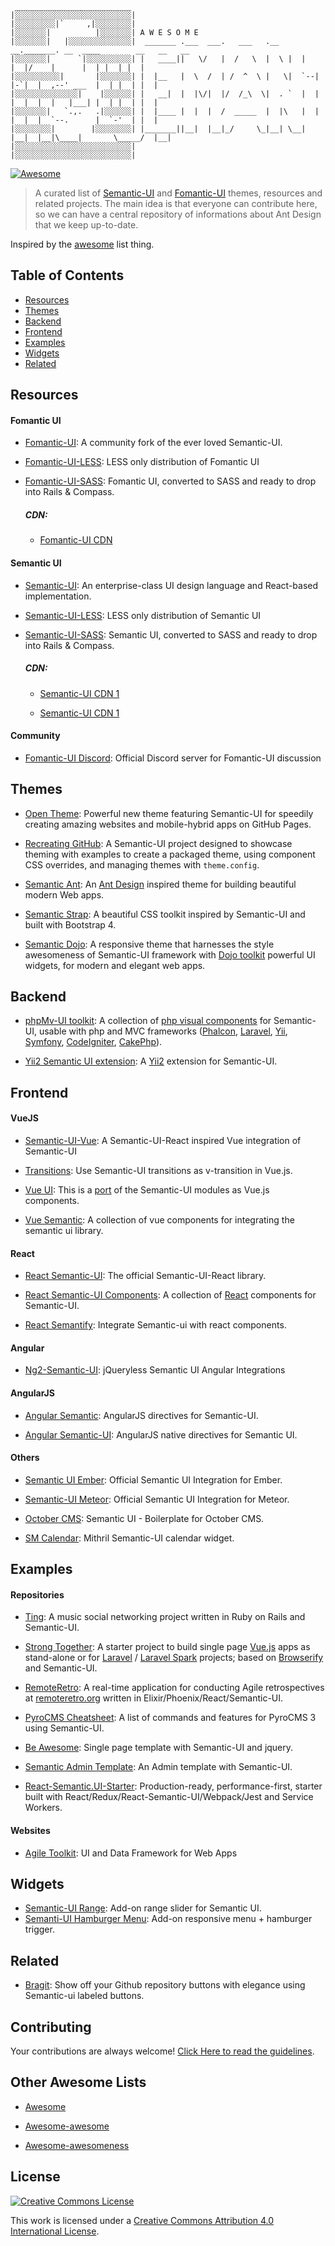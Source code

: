```   
 __________________________    
|░░░░░░░░░░░░░░░░░░░░░░░░░░| 
|░░░░░░░░░|`     ,|░░░░░░░░| 
|░░░░░░░|          |░░░░░░░| A W E S O M E
|░░░░░░░|   |░░░░░░░░░░░░░░|  _______ .___  ___.   ___   .__   __._______. __  ____        __   __   __  
|░░░░░░░|      `|░░░░░░░░░░| |   ____||   \/   |  /   \  |  \ |  |        |  |/    |      |  | |  | |  | 
|░░░░░░░░░░|       |░░░░░░░| |  |__   |  \  /  | /  ^  \ |   \|  `--|  |-`|  |  ,--' ___  |  | |  | |  | 
|░░░░░░░░░░░░░░|    |░░░░░░| |   __|  |  |\/|  |/  /_\  \|  . `  |  |  |  |  |  |   |___| |  | |  | |  | 
|░░░░░░░|   `.,.   .|░░░░░░| |  |____ |  |  |  /  _____  |  |\   |  |  |  |  |  `--.      |  `-'  | |  | 
|░░░░░░░░|        |░░░░░░░░| |_______||__|  |__|_/     \_|__| \__|  |__|  |__|\____|       \_____/  |__| 
|░░░░░░░░░░░░░░░░░░░░░░░░░░| 
|░░░░░░░░░░░░░░░░░░░░░░░░░░| 
```

[![Awesome](https://awesome.re/badge.svg)](https://awesome.re)

> A curated list of [Semantic-UI](http://semantic-ui.com/) and [Fomantic-UI](https://fomantic-ui.com/) themes, resources and related projects. The main idea is that everyone can contribute here, so we can have a central repository of informations about Ant Design that we keep up-to-date.

Inspired by the [awesome](https://github.com/sindresorhus/awesome) list thing.

## Table of Contents

- [Resources](#resources)
- [Themes](#themes)
- [Backend](#backend)
- [Frontend](#frontend)
- [Examples](#examples)
- [Widgets](#widgets)
- [Related](#related)


## Resources

#### Fomantic UI

- [Fomantic-UI](https://fomantic-ui.com/): A community fork of the ever loved Semantic-UI.

- [Fomantic-UI-LESS](https://github.com/fomantic/Fomantic-UI-LESS): LESS only distribution of Fomantic UI

- [Fomantic-UI-SASS](https://github.com/fomantic/Fomantic-UI-SASS): Fomantic UI, converted to SASS and ready to drop into Rails & Compass. 

  ##### CDN:

  - [Fomantic-UI CDN](https://www.jsdelivr.com/package/npm/fomantic-ui)

#### Semantic UI

- [Semantic-UI](http://semantic-ui.com/): An enterprise-class UI design language and React-based implementation.

- [Semantic-UI-LESS](https://github.com/semantic-org/Semantic-UI-LESS): LESS only distribution of Semantic UI

- [Semantic-UI-SASS](https://github.com/doabit/semantic-ui-sass): Semantic UI, converted to SASS and ready to drop into Rails & Compass. 

  ##### CDN:

  - [Semantic-UI CDN 1](https://www.jsdelivr.com/package/npm/semantic-ui)

  - [Semantic-UI CDN 1](https://cdnjs.com/libraries/semantic-ui)

#### Community

- [Fomantic-UI Discord](https://discord.gg/YChxjJ3): Official Discord server for Fomantic-UI discussion

## Themes

- [Open Theme](https://github.com/manavsehgal/opentheme): Powerful new theme featuring Semantic-UI for speedily creating amazing websites and mobile-hybrid apps on GitHub Pages.

- [Recreating GitHub](https://github.com/Semantic-Org/example-github): A Semantic-UI project designed to showcase theming with examples to create a packaged theme, using component CSS overrides, and managing themes with `theme.config`.

- [Semantic Ant](http://websemantics.github.io/semantic-ant): An [Ant Design](http://ant.design/) inspired theme for building beautiful modern Web apps.

- [Semantic Strap](http://websemantics.github.io/semantic-strap): A beautiful CSS toolkit inspired by Semantic-UI and built with Bootstrap 4.

- [Semantic Dojo](https://websemantics.github.io/semantic-dojo/): A responsive theme that harnesses the style awesomeness of Semantic-UI framework with [Dojo toolkit](https://dojotoolkit.org/) powerful UI widgets, for modern and elegant web apps.

## Backend

- [phpMv-UI toolkit](https://github.com/phpMv/phpMv-UI/): A collection of [php visual components](http://phpmv-ui.kobject.net/index) for Semantic-UI, usable with php and MVC frameworks ([Phalcon](https://phalconphp.com), [Laravel](https://laravel.com), [Yii](http://www.yiiframework.com), [Symfony](https://symfony.com), [CodeIgniter](https://codeigniter.com), [CakePhp](https://cakephp.org)). 

- [Yii2 Semantic UI extension](https://github.com/zelenin/yii2-semantic-ui): A [Yii2](http://www.yiiframework.com) extension for Semantic-UI. 


## Frontend

#### VueJS

- [Semantic-UI-Vue](https://semantic-ui-vue.github.io/): A Semantic-UI-React inspired Vue integration of Semantic-UI

- [Transitions](https://github.com/vueui/transitions): Use Semantic-UI transitions as v-transition in Vue.js.

- [Vue UI](http://vueui.github.io/): This is a [port](https://github.com/vueui) of the Semantic-UI modules as Vue.js components.

- [Vue Semantic](https://github.com/CroudSupport/vue-semantic): A collection of vue components for integrating the semantic ui library.

#### React

- [React Semantic-UI](https://react.semantic-ui.com/): The official Semantic-UI-React library.

- [React Semantic-UI Components](https://github.com/jhudson8/react-semantic-ui): A collection of [React](https://facebook.github.io/react/) components for Semantic-UI. 

- [React Semantify](http://jessy1092.github.io/react-semantify/): Integrate Semantic-ui with react components.

#### Angular

- [Ng2-Semantic-UI](https://edcarroll.github.io/ng2-semantic-ui/#/getting-started): jQueryless Semantic UI Angular Integrations

#### AngularJS

- [Angular Semantic](https://github.com/caitp/angular-semantic): AngularJS directives for Semantic-UI.

- [Angular Semantic-UI](https://github.com/angularify/angular-semantic-ui/): AngularJS native directives for Semantic UI.

#### Others

- [Semantic UI Ember](https://github.com/Semantic-Org/Semantic-UI-Ember): Official Semantic UI Integration for Ember.

- [Semantic-UI Meteor](https://github.com/Semantic-Org/Semantic-UI-Meteor): Official Semantic UI Integration for Meteor.

- [October CMS](https://github.com/christophheich/semantic-ui-octobercms/): Semantic UI - Boilerplate for October CMS.

- [SM Calendar](https://github.com/pinguxx/sm-calendar/): Mithril Semantic-UI calendar widget.


## Examples

#### Repositories

- [Ting](https://github.com/Aufree/ting): A music social networking project written in Ruby on Rails and Semantic-UI.

- [Strong Together](https://github.com/websemantics/strong-together): A starter project to build single page [Vue.js](https://vuejs.org/) apps as stand-alone or for [Laravel](https://laravel.com/) / [Laravel Spark](https://spark.laravel.com/) projects; based on [Browserify](http://browserify.org/) and Semantic-UI.

- [RemoteRetro](https://github.com/stride-nyc/remote_retro): A real-time application for conducting Agile retrospectives at [remoteretro.org](https://remoteretro.org) written in Elixir/Phoenix/React/Semantic-UI.

- [PyroCMS Cheatsheet](http://websemantics.github.io/pyrocms-cheatsheet/): A list of commands and features for PyroCMS 3 using Semantic-UI.

- [Be Awesome](https://github.com/muhibbudins/beawesome): Single page template with Semantic-UI and jquery.

- [Semantic Admin Template](https://github.com/Copypeng/Semantic-Admin-Template): An Admin template with Semantic-UI.

- [React-Semantic.UI-Starter](https://github.com/Metnew/react-semantic.ui-starter): Production-ready, performance-first, starter built with React/Redux/React-Semantic-UI/Webpack/Jest and Service Workers.

#### Websites

- [Agile Toolkit](https://www.agiletoolkit.org/): UI and Data Framework for Web Apps

## Widgets

- [Semantic-UI Range](https://github.com/tyleryasaka/semantic-ui-range): Add-on range slider for Semantic UI.
- [Semanti-UI Hamburger Menu](https://github.com/natzar/semantic-ui-hamburger): Add-on responsive menu + hamburger trigger.

## Related

- [Bragit](http://websemantics.github.io/bragit/): Show off your Github repository buttons with elegance using Semantic-ui labeled buttons.


## Contributing

Your contributions are always welcome! [Click Here to read the guidelines](https://github.com/websemantics/awesome-semantic-ui/blob/master/contributing.md).


## Other Awesome Lists

- [Awesome](https://github.com/sindresorhus/awesome)

- [Awesome-awesome](https://github.com/emijrp/awesome-awesome)

- [Awesome-awesomeness](https://github.com/bayandin/awesome-awesomeness)


## License

[![Creative Commons License](http://i.creativecommons.org/l/by/4.0/88x31.png)](http://creativecommons.org/licenses/by/4.0/)

This work is licensed under a [Creative Commons Attribution 4.0 International License](http://creativecommons.org/licenses/by/4.0/).

